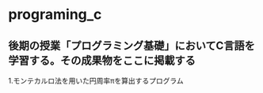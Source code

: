 # programing_c
<h2>後期の授業「プログラミング基礎」においてC言語を学習する。その成果物をここに掲載する</h2>
<p>1.モンテカルロ法を用いた円周率πを算出するプログラム</p>
